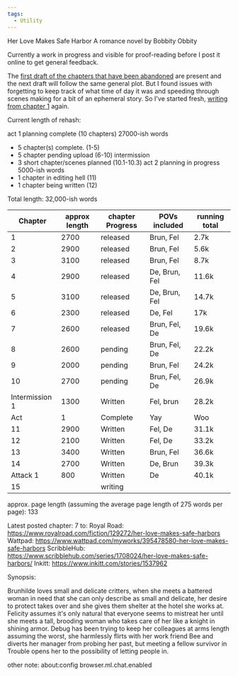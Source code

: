 ```yaml
---
tags:
  - Utility
---
```

Her Love Makes Safe Harbor
A romance novel by Bobbity Obbity

Currently a work in progress and visible for proof-reading before I post it online to get general feedback.

The [first draft of the chapters that have been abandoned](https://github.com/RobbingSpree/HLMSH-Novel/blob/main/chapters_as_imported/Chapter0.md) are present and the next draft will follow the same general plot. 
But I found issues with forgetting to keep track of what time of day it was and speeding through scenes making for a bit of an ephemeral story.
So I've started fresh, [writing from chapter 1](https://github.com/RobbingSpree/HLMSH-Novel/blob/main/new%20chapters%202nd%20attempt/Chapter%201.md) again.

Current length of rehash:

act 1 planning complete (10 chapters) 27000-ish words
- 5 chapter(s) complete. (1-5)
- 5 chapter pending upload (6-10)
intermission
- 3 short chapter/scenes planned (10.1-10.3)
act 2 planning in progress 5000-ish words
- 1 chapter in editing hell (11)
- 1 chapter being written (12)

Total length: 32,000-ish words

| Chapter        | approx length | chapter Progress | POVs included | running total |
| -------------- | ------------- | ---------------- | ------------- | ------------- |
| 1              | 2700          | released         | Brun, Fel     | 2.7k          |
| 2              | 2900          | released         | Brun, Fel     | 5.6k          |
| 3              | 3100          | released         | Brun, Fel     | 8.7k          |
| 4              | 2900          | released         | De, Brun, Fel | 11.6k         |
| 5              | 3100          | released         | De, Brun, Fel | 14.7k         |
| 6              | 2300          | released         | De, Fel       | 17k           |
| 7              | 2600          | released         | Brun, Fel, De | 19.6k         |
| 8              | 2600          | pending          | Brun, Fel, De | 22.2k         |
| 9              | 2000          | pending          | Brun, Fel     | 24.2k         |
| 10             | 2700          | pending          | Brun, Fel, De | 26.9k         |
| Intermission 1 | 1300          | Written          | Fel, brun     | 28.2k         |
| Act            | 1             | Complete         | Yay           | Woo           |
| 11             | 2900          | Written          | Fel, De       | 31.1k         |
| 12             | 2100          | Written          | Fel, De       | 33.2k         |
| 13             | 3400          | Written          | Brun, Fel     | 36.6k         |
| 14             | 2700          | Written          | De, Brun      | 39.3k         |
| Attack 1       | 800           | Written          | De            | 40.1k         |
| 15             |               | writing          |               |               |
approx. page length (assuming the average page length of 275 words per page): 133

Latest posted chapter:
7
to:
Royal Road: https://www.royalroad.com/fiction/129272/her-love-makes-safe-harbors
Wattpad: https://www.wattpad.com/myworks/395478580-her-love-makes-safe-harbors
ScribbleHub: https://www.scribblehub.com/series/1708024/her-love-makes-safe-harbors/
Inkitt: https://www.inkitt.com/stories/1537962

Synopsis:

Brunhilde loves small and delicate critters, when she meets a battered woman in need that she can only describe as small and delicate, her desire to protect takes over and she gives them shelter at the hotel she works at.
Felicity assumes it's only natural that everyone seems to mistreat her until she meets a tall, brooding woman who takes care of her like a knight in shining armor.
Debug has been trying to keep her colleagues at arms length assuming the worst, she harmlessly flirts with her work friend Bee and diverts her manager from probing her past, but meeting a fellow survivor in Trouble opens her to the possibility of letting people in.


other note:
about:config
browser.ml.chat.enabled